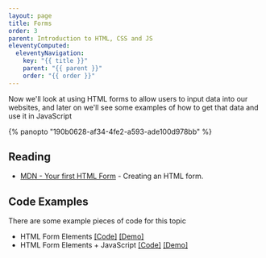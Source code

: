 ```yaml
---
layout: page
title: Forms
order: 3
parent: Introduction to HTML, CSS and JS
eleventyComputed:
  eleventyNavigation:
    key: "{{ title }}"
    parent: "{{ parent }}"
    order: "{{ order }}"
---
```


Now we'll look at using HTML forms to allow users to input data into our websites, and later on we'll see some examples of how to get that data and use it in JavaScript

{% panopto "190b0628-af34-4fe2-a593-ade100d978bb" %}

## Reading

-   [MDN - Your first HTML Form](https://developer.mozilla.org/en-US/docs/Learn/HTML/Forms/Your_first_HTML_form) - Creating an HTML form.

## Code Examples

There are some example pieces of code for this topic

-   HTML Form Elements [[Code]](https://github.com/martinjc/introduction-to-html-css-js/blob/main/src/examples/forms/1) [[Demo]](https://martinjc.github.io/introduction-to-html-css-js/examples/forms/1)
-   HTML Form Elements + JavaScript [[Code]](https://github.com/martinjc/introduction-to-html-css-js/blob/main/src/examples/forms/2) [[Demo]](https://martinjc.github.io/introduction-to-html-css-js/examples/forms/2)
